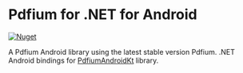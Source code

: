 # Pdfium for .NET for Android

[![Nuget](https://img.shields.io/nuget/v/Net.Android.Pdfium)](https://www.nuget.org/packages/Net.Android.Pdfium)

A Pdfium Android library using the latest stable version Pdfium.
.NET Android bindings for [PdfiumAndroidKt](https://github.com/johngray1965/PdfiumAndroidKt) library.
